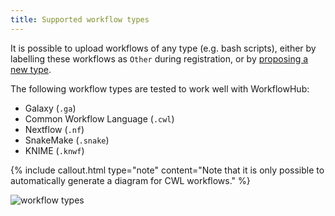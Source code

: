 ```yaml
---
title: Supported workflow types 
---
```


It is possible to upload workflows of any type (e.g. bash scripts), either by labelling these workflows as `Other` during registration, or by [proposing a new type](https://workflowhub.eu/workflow_classes/new).

The following workflow types are tested to work well with WorkflowHub:

* Galaxy (`.ga`)
* Common Workflow Language (`.cwl`)
* Nextflow (`.nf`)
* SnakeMake (`.snake`)
* KNIME (`.knwf`)

{% include callout.html type="note" content="Note that it is only possible to automatically generate a diagram for CWL workflows." %}

![workflow types](https://user-images.githubusercontent.com/253413/161697871-5fe87d4f-3067-4647-a10b-ec3466816e8b.png)

